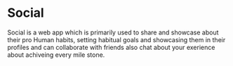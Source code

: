 # Social
Social is a web app which is primarily used to share and showcase about their pro Human habits, setting habitual goals and showcasing them in their profiles and can collaborate with friends also chat about your exerience about achiveing every mile stone. 
